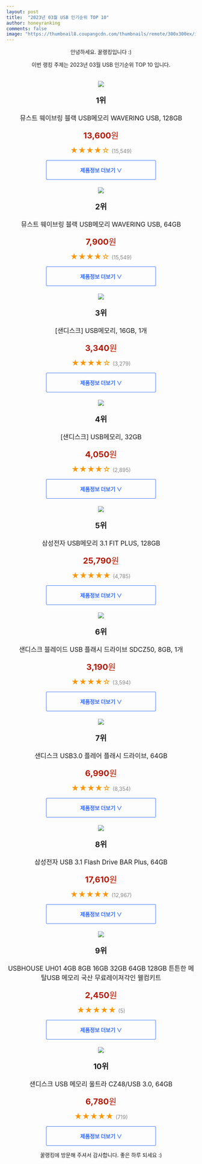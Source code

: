 ```yaml
---
layout: post
title:  "2023년 03월 USB 인기순위 TOP 10"
author: honeyranking
comments: false
image: "https://thumbnail8.coupangcdn.com/thumbnails/remote/300x300ex/image/retail/images/120354064314221-afef8e9b-1b5d-4bd2-80b2-c985744085d1.jpg"
---
```

<p style="text-align: center;">안녕하세요. 꿀랭킹입니다 :)</p>
<p style="text-align: center;">이번 랭킹 주제는 2023년 03월 USB 인기순위 TOP 10 입니다.</p><center><img src="https://thumbnail8.coupangcdn.com/thumbnails/remote/300x300ex/image/retail/images/120354064314221-afef8e9b-1b5d-4bd2-80b2-c985744085d1.jpg" style="margin-top:20px" /></center><p style="text-align: center; font-size: 20px"><b>1위</b></p><p style="text-align: center; font-size: 17px">뮤스트 웨이브링 블랙 USB메모리 WAVERING USB, 128GB</p><p style="text-align: center;"><span style="color: #b61800; font-size: 22px;"><b>13,600</b>원</span></p><p style="text-align: center;"><span style="color: #ff9600; font-size: 20px;">★★★★☆ </span><span style="color: #878787;">(15,549)</span></p><center><a href="https://link.coupang.com/a/Sn0oz"><div style="font-size: 14px; display: inline-block; padding: 15px 90px; color: #346aff; border-radius: 2px; border: 1px solid #346aff; cursor: pointer;"><b>제품정보 더보기 &or;</b></div></a></center><center><img src="https://thumbnail9.coupangcdn.com/thumbnails/remote/300x300ex/image/retail/images/1050468368065399-e9264dbd-4e97-49f6-b39f-bba1fab9f763.jpg" style="margin-top:20px" /></center><p style="text-align: center; font-size: 20px"><b>2위</b></p><p style="text-align: center; font-size: 17px">뮤스트 웨이브링 블랙 USB메모리 WAVERING USB, 64GB</p><p style="text-align: center;"><span style="color: #b61800; font-size: 22px;"><b>7,900</b>원</span></p><p style="text-align: center;"><span style="color: #ff9600; font-size: 20px;">★★★★☆ </span><span style="color: #878787;">(15,549)</span></p><center><a href="https://link.coupang.com/a/Sn0oA"><div style="font-size: 14px; display: inline-block; padding: 15px 90px; color: #346aff; border-radius: 2px; border: 1px solid #346aff; cursor: pointer;"><b>제품정보 더보기 &or;</b></div></a></center><center><img src="https://thumbnail10.coupangcdn.com/thumbnails/remote/300x300ex/image/vendor_inventory/images/2018/11/14/11/3/9fa4d04e-2f1a-4142-afaa-772258f2800b.jpg" style="margin-top:20px" /></center><p style="text-align: center; font-size: 20px"><b>3위</b></p><p style="text-align: center; font-size: 17px">[샌디스크] USB메모리, 16GB, 1개</p><p style="text-align: center;"><span style="color: #b61800; font-size: 22px;"><b>3,340</b>원</span></p><p style="text-align: center;"><span style="color: #ff9600; font-size: 20px;">★★★★☆ </span><span style="color: #878787;">(3,279)</span></p><center><a href="https://link.coupang.com/a/Sn0oB"><div style="font-size: 14px; display: inline-block; padding: 15px 90px; color: #346aff; border-radius: 2px; border: 1px solid #346aff; cursor: pointer;"><b>제품정보 더보기 &or;</b></div></a></center><center><img src="https://thumbnail10.coupangcdn.com/thumbnails/remote/300x300ex/image/vendor_inventory/d35d/bc0efa2c2c5a80d9aa108b1622cd1fbcc25967e04bdb508890bb7816bfb9.jpg" style="margin-top:20px" /></center><p style="text-align: center; font-size: 20px"><b>4위</b></p><p style="text-align: center; font-size: 17px">[샌디스크] USB메모리, 32GB</p><p style="text-align: center;"><span style="color: #b61800; font-size: 22px;"><b>4,050</b>원</span></p><p style="text-align: center;"><span style="color: #ff9600; font-size: 20px;">★★★★☆ </span><span style="color: #878787;">(2,895)</span></p><center><a href="https://link.coupang.com/a/Sn0oC"><div style="font-size: 14px; display: inline-block; padding: 15px 90px; color: #346aff; border-radius: 2px; border: 1px solid #346aff; cursor: pointer;"><b>제품정보 더보기 &or;</b></div></a></center><center><img src="https://thumbnail6.coupangcdn.com/thumbnails/remote/300x300ex/image/retail/images/471164726861384-438423e9-639c-4c43-a877-842fc46004b7.jpg" style="margin-top:20px" /></center><p style="text-align: center; font-size: 20px"><b>5위</b></p><p style="text-align: center; font-size: 17px">삼성전자 USB메모리 3.1 FIT PLUS, 128GB</p><p style="text-align: center;"><span style="color: #b61800; font-size: 22px;"><b>25,790</b>원</span></p><p style="text-align: center;"><span style="color: #ff9600; font-size: 20px;">★★★★★ </span><span style="color: #878787;">(4,785)</span></p><center><a href="https://link.coupang.com/a/Sn0oD"><div style="font-size: 14px; display: inline-block; padding: 15px 90px; color: #346aff; border-radius: 2px; border: 1px solid #346aff; cursor: pointer;"><b>제품정보 더보기 &or;</b></div></a></center><center><img src="https://thumbnail10.coupangcdn.com/thumbnails/remote/300x300ex/image/vendor_inventory/d35d/bc0efa2c2c5a80d9aa108b1622cd1fbcc25967e04bdb508890bb7816bfb9.jpg" style="margin-top:20px" /></center><p style="text-align: center; font-size: 20px"><b>6위</b></p><p style="text-align: center; font-size: 17px">샌디스크 블레이드 USB 플래시 드라이브 SDCZ50, 8GB, 1개</p><p style="text-align: center;"><span style="color: #b61800; font-size: 22px;"><b>3,190</b>원</span></p><p style="text-align: center;"><span style="color: #ff9600; font-size: 20px;">★★★★☆ </span><span style="color: #878787;">(3,594)</span></p><center><a href="https://link.coupang.com/a/Sn0oE"><div style="font-size: 14px; display: inline-block; padding: 15px 90px; color: #346aff; border-radius: 2px; border: 1px solid #346aff; cursor: pointer;"><b>제품정보 더보기 &or;</b></div></a></center><center><img src="https://thumbnail6.coupangcdn.com/thumbnails/remote/300x300ex/image/vendor_inventory/9e94/258fc387d80f524c6a37b810cfe4d075d86aef55240c5987cffe7947e023.jpg" style="margin-top:20px" /></center><p style="text-align: center; font-size: 20px"><b>7위</b></p><p style="text-align: center; font-size: 17px">샌디스크 USB3.0 플레어 플래시 드라이브, 64GB</p><p style="text-align: center;"><span style="color: #b61800; font-size: 22px;"><b>6,990</b>원</span></p><p style="text-align: center;"><span style="color: #ff9600; font-size: 20px;">★★★★☆ </span><span style="color: #878787;">(8,354)</span></p><center><a href="https://link.coupang.com/a/Sn0oF"><div style="font-size: 14px; display: inline-block; padding: 15px 90px; color: #346aff; border-radius: 2px; border: 1px solid #346aff; cursor: pointer;"><b>제품정보 더보기 &or;</b></div></a></center><center><img src="https://thumbnail8.coupangcdn.com/thumbnails/remote/300x300ex/image/vendor_inventory/ab61/948af1de26156fadc934a4020947cf7b42445391aaab8b7dd21370c4a190.jpg" style="margin-top:20px" /></center><p style="text-align: center; font-size: 20px"><b>8위</b></p><p style="text-align: center; font-size: 17px">삼성전자 USB 3.1 Flash Drive BAR Plus, 64GB</p><p style="text-align: center;"><span style="color: #b61800; font-size: 22px;"><b>17,610</b>원</span></p><p style="text-align: center;"><span style="color: #ff9600; font-size: 20px;">★★★★★ </span><span style="color: #878787;">(12,967)</span></p><center><a href="https://link.coupang.com/a/Sn0oG"><div style="font-size: 14px; display: inline-block; padding: 15px 90px; color: #346aff; border-radius: 2px; border: 1px solid #346aff; cursor: pointer;"><b>제품정보 더보기 &or;</b></div></a></center><center><img src="https://thumbnail9.coupangcdn.com/thumbnails/remote/300x300ex/image/vendor_inventory/f298/2d1820cc29829a1304c2afd5a233b3c12f3064f07eec404f4ca4d890ace7.jpg" style="margin-top:20px" /></center><p style="text-align: center; font-size: 20px"><b>9위</b></p><p style="text-align: center; font-size: 17px">USBHOUSE UH01 4GB 8GB 16GB 32GB 64GB 128GB 튼튼한 메탈USB 메모리 국산 무료레이져각인 웰컴키트</p><p style="text-align: center;"><span style="color: #b61800; font-size: 22px;"><b>2,450</b>원</span></p><p style="text-align: center;"><span style="color: #ff9600; font-size: 20px;">★★★★★ </span><span style="color: #878787;">(5)</span></p><center><a href="https://link.coupang.com/a/Sn0oI"><div style="font-size: 14px; display: inline-block; padding: 15px 90px; color: #346aff; border-radius: 2px; border: 1px solid #346aff; cursor: pointer;"><b>제품정보 더보기 &or;</b></div></a></center><center><img src="https://thumbnail9.coupangcdn.com/thumbnails/remote/300x300ex/image/vendor_inventory/5376/95fcb6b72b6dc53a6c8f7480da43cfd1691975a94aa26a02ff30872a8bdb.jpg" style="margin-top:20px" /></center><p style="text-align: center; font-size: 20px"><b>10위</b></p><p style="text-align: center; font-size: 17px">샌디스크 USB 메모리 울트라 CZ48/USB 3.0, 64GB</p><p style="text-align: center;"><span style="color: #b61800; font-size: 22px;"><b>6,780</b>원</span></p><p style="text-align: center;"><span style="color: #ff9600; font-size: 20px;">★★★★★ </span><span style="color: #878787;">(719)</span></p><center><a href="https://link.coupang.com/a/Sn0oJ"><div style="font-size: 14px; display: inline-block; padding: 15px 90px; color: #346aff; border-radius: 2px; border: 1px solid #346aff; cursor: pointer;"><b>제품정보 더보기 &or;</b></div></a></center><p style="text-align: center;">꿀랭킹에 방문해 주셔서 감사합니다. 좋은 하루 되세요 :)</p>